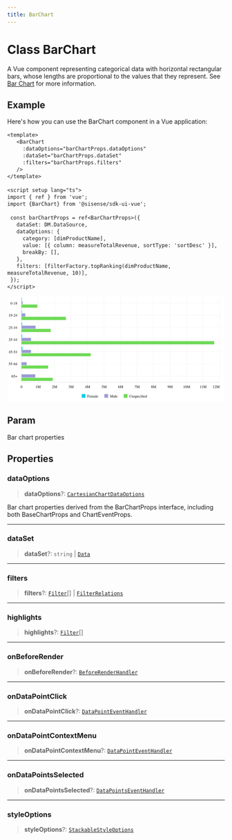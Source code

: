 ```yaml
---
title: BarChart
---
```


# Class BarChart

A Vue component representing categorical data with horizontal rectangular bars,
whose lengths are proportional to the values that they represent.
See [Bar Chart](https://docs.sisense.com/main/SisenseLinux/bar-chart.htm) for more information.

## Example

Here's how you can use the BarChart component in a Vue application:
```vue
<template>
   <BarChart
     :dataOptions="barChartProps.dataOptions"
     :dataSet="barChartProps.dataSet"
     :filters="barChartProps.filters"
   />
</template>

<script setup lang="ts">
import { ref } from 'vue';
import {BarChart} from '@sisense/sdk-ui-vue';

 const barChartProps = ref<BarChartProps>({
   dataSet: DM.DataSource,
   dataOptions: {
     category: [dimProductName],
     value: [{ column: measureTotalRevenue, sortType: 'sortDesc' }],
     breakBy: [],
   },
   filters: [filterFactory.topRanking(dimProductName, measureTotalRevenue, 10)],
 });
</script>
```
<img src="../../../img/bar-chart-example-1.png" width="800"/>

## Param

Bar chart properties

## Properties

### dataOptions

> **dataOptions**?: [`CartesianChartDataOptions`](../interfaces/interface.CartesianChartDataOptions.md)

Bar chart properties derived from the BarChartProps interface,
including both BaseChartProps and ChartEventProps.

***

### dataSet

> **dataSet**?: `string` \| [`Data`](../../sdk-data/interfaces/interface.Data.md)

***

### filters

> **filters**?: [`Filter`](../../sdk-data/interfaces/interface.Filter.md)[] \| [`FilterRelations`](../../sdk-data/interfaces/interface.FilterRelations.md)

***

### highlights

> **highlights**?: [`Filter`](../../sdk-data/interfaces/interface.Filter.md)[]

***

### onBeforeRender

> **onBeforeRender**?: [`BeforeRenderHandler`](../type-aliases/type-alias.BeforeRenderHandler.md)

***

### onDataPointClick

> **onDataPointClick**?: [`DataPointEventHandler`](../../sdk-ui/type-aliases/type-alias.DataPointEventHandler.md)

***

### onDataPointContextMenu

> **onDataPointContextMenu**?: [`DataPointEventHandler`](../../sdk-ui/type-aliases/type-alias.DataPointEventHandler.md)

***

### onDataPointsSelected

> **onDataPointsSelected**?: [`DataPointsEventHandler`](../../sdk-ui/type-aliases/type-alias.DataPointsEventHandler.md)

***

### styleOptions

> **styleOptions**?: [`StackableStyleOptions`](../interfaces/interface.StackableStyleOptions.md)
